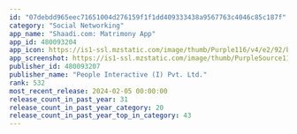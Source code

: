 ```yaml
---
id: "07debdd965eec71651004d276159f1f1dd409333438a9567763c4046c85c187f"
category: "Social Networking"
app_name: "Shaadi.com: Matrimony App"
app_id: 480093204
app_icon: https://is1-ssl.mzstatic.com/image/thumb/Purple116/v4/e2/92/ba/e292ba42-4be2-d6ce-a77a-0141a4ab69d6/AppIcon-0-1x_U007emarketing-0-8-0-85-220.png/1024x1024bb.png
app_screenshot: https://is1-ssl.mzstatic.com/image/thumb/PurpleSource116/v4/5b/d1/d1/5bd1d10c-51a8-5c62-ab0e-7817fa97c0b9/887276dc-f63a-4e17-9958-c6a51d2c988e_India_s_trusted_matchmaking_service_.png/1242x2688bb.png
publisher_id: 480093207
publisher_name: "People Interactive (I) Pvt. Ltd."
rank: 532
most_recent_release: 2024-02-05 00:00:00
release_count_in_past_year: 31
release_count_in_past_year_category: 20
release_count_in_past_year_top_in_category: 43
---
```

